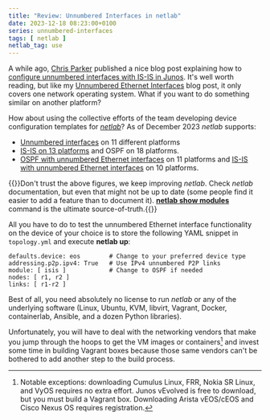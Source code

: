```yaml
---
title: "Review: Unnumbered Interfaces in netlab"
date: 2023-12-18 08:23:00+0100
series: unnumbered-interfaces
tags: [ netlab ]
netlab_tag: use
---
```

A while ago, [Chris Parker](https://www.networkfuntimes.com/about/) published a nice blog post explaining how to [configure unnumbered interfaces with IS-IS in Junos](https://www.networkfuntimes.com/is-is-and-unnumbered-ethernet-interfaces-in-junos/). It's well worth reading, but like my [Unnumbered Ethernet Interfaces](https://blog.ipspace.net/2021/06/unnumbered-ethernet-interfaces.html) blog post, it only covers one network operating system. What if you want to do something similar on another platform?

How about using the collective efforts of the team developing device configuration templates for _[netlab](https://github.com/ipspace/netlab)_? As of December 2023 _netlab_ supports:
<!--more-->
* [Unnumbered interfaces](https://netlab.tools/platforms/#initial-device-configurations) on 11 different platforms
* [IS-IS on 13 platforms](https://netlab.tools/platforms/#supported-configuration-modules) and OSPF on 18 platforms.
* [OSPF with unnumbered Ethernet interfaces](https://netlab.tools/module/ospf/#platform-support) on 11 platforms and [IS-IS with unnumbered Ethernet interfaces](https://netlab.tools/module/isis/#platform-support) on 10 platforms.

{{<note info>}}Don't trust the above figures, we keep improving _netlab_. Check _netlab_ documentation, but even that might not be up to date (some people find it easier to add a feature than to document it). **[netlab show modules](https://netlab.tools/netlab/show/#netlab-show-modules)** command is the ultimate source-of-truth.{{</note>}}

All you have to do to test the unnumbered Ethernet interface functionality on the device of your choice is to store the following YAML snippet in `topology.yml` and execute **netlab up**:

```
defaults.device: eos        # Change to your preferred device type
addressing.p2p.ipv4: True   # Use IPv4 unnumbered P2P links
module: [ isis ]            # Change to OSPF if needed
nodes: [ r1, r2 ]
links: [ r1-r2 ]
```

Best of all, you need absolutely no license to run *netlab* or any of the underlying software (Linux, Ubuntu, KVM, libvirt, Vagrant, Docker, containerlab, Ansible, and a dozen Python libraries).

Unfortunately, you will have to deal with the networking vendors that make you jump through the hoops to get the VM images or containers[^HM] and invest some time in building Vagrant boxes because those same vendors can't be bothered to add another step to the build process.

[^HM]: Notable exceptions: downloading Cumulus Linux, FRR,  Nokia SR Linux, and VyOS requires no extra effort. Junos vEvolved is free to download, but you must build a Vagrant box. Downloading Arista vEOS/cEOS and Cisco Nexus OS requires registration.
